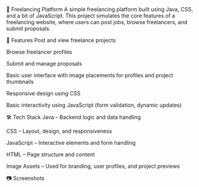 💼 Freelancing Platform
A simple freelancing platform built using Java, CSS, and a bit of JavaScript. This project simulates the core features of a freelancing website, where users can post jobs, browse freelancers, and submit proposals.

🚀 Features
Post and view freelance projects

Browse freelancer profiles

Submit and manage proposals

Basic user interface with image placements for profiles and project thumbnails

Responsive design using CSS

Basic interactivity using JavaScript (form validation, dynamic updates)

🛠️ Tech Stack
Java – Backend logic and data handling

CSS – Layout, design, and responsiveness

JavaScript – Interactive elements and form handling

HTML – Page structure and content

Image Assets – Used for branding, user profiles, and project previews

📷 Screenshots

